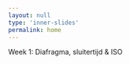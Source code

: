 ```yaml
---
layout: null
type: 'inner-slides'
permalink: home
---
```



<div class="text-standard">
    Week 1: Diafragma, sluitertijd & ISO
    <br><br>
</div>